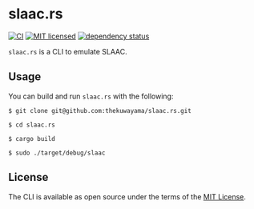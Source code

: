 # slaac.rs

[![CI](https://github.com/thekuwayama/slaac.rs/workflows/CI/badge.svg)](https://github.com/thekuwayama/slaac.rs/actions?workflow=CI)
[![MIT licensed](https://img.shields.io/badge/license-MIT-brightgreen.svg)](https://raw.githubusercontent.com/thekuwayama/slaac.rs/master/LICENSE.txt)
[![dependency status](https://deps.rs/repo/github/thekuwayama/slaac.rs/status.svg)](https://deps.rs/repo/github/thekuwayama/slaac.rs)

`slaac.rs` is a CLI to emulate SLAAC.


## Usage

You can build and run `slaac.rs` with the following:

```
$ git clone git@github.com:thekuwayama/slaac.rs.git

$ cd slaac.rs

$ cargo build

$ sudo ./target/debug/slaac
```


## License

The CLI is available as open source under the terms of the [MIT License](http://opensource.org/licenses/MIT).
